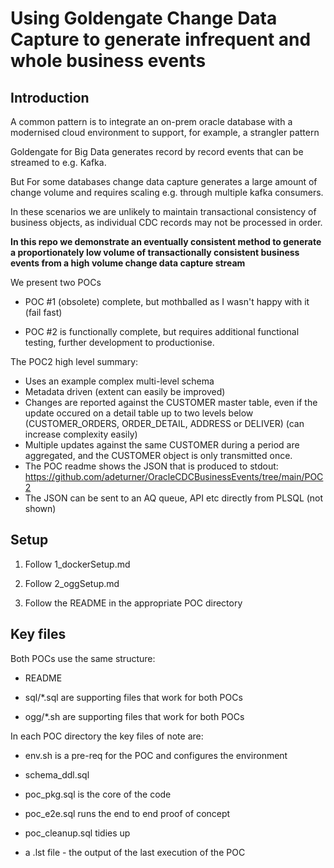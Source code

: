 
# Using Goldengate Change Data Capture to generate infrequent and whole business events

## Introduction

A common pattern is to integrate an on-prem oracle database with a modernised cloud environment to support, for example, a strangler pattern

Goldengate for Big Data generates record by record events that can be streamed to e.g. Kafka.  

But For some databases change data capture generates a large amount of change volume and requires scaling e.g. through multiple kafka consumers.

In these scenarios we are unlikely to maintain transactional consistency of business objects, as individual CDC records may not be processed in order.

**In this repo we demonstrate an eventually consistent method to generate a proportionately low volume of transactionally consistent business events from a high volume change data capture stream**

We present two POCs

- POC #1 (obsolete) complete, but mothballed as I wasn't happy with it (fail fast)

- POC #2 is functionally complete, but requires additional functional testing, further development to productionise.  

The POC2 high level summary: 

- Uses an example complex multi-level schema
- Metadata driven (extent can easily be improved)
- Changes are reported against the CUSTOMER master table, even if the update occured on a detail table up to two levels below (CUSTOMER_ORDERS, ORDER_DETAIL, ADDRESS or DELIVER) (can increase complexity easily)
- Multiple updates against the same CUSTOMER during a period are aggregated, and the CUSTOMER object is only transmitted once.
- The POC readme shows the JSON that is produced to stdout: https://github.com/adeturner/OracleCDCBusinessEvents/tree/main/POC2
- The JSON can be sent to an AQ queue, API etc directly from PLSQL (not shown)

## Setup

1. Follow 1_dockerSetup.md

2. Follow 2_oggSetup.md

3. Follow the README in the appropriate POC directory

## Key files

Both POCs use the same structure:

- README

- sql/*.sql are supporting files that work for both POCs

- ogg/*.sh are supporting files that work for both POCs

In each POC directory the key files of note are:

- env.sh is a pre-req for the POC and configures the environment

- schema_ddl.sql

- poc_pkg.sql is the core of the code

- poc_e2e.sql runs the end to end proof of concept

- poc_cleanup.sql tidies up

- a .lst file - the output of the last execution of the POC